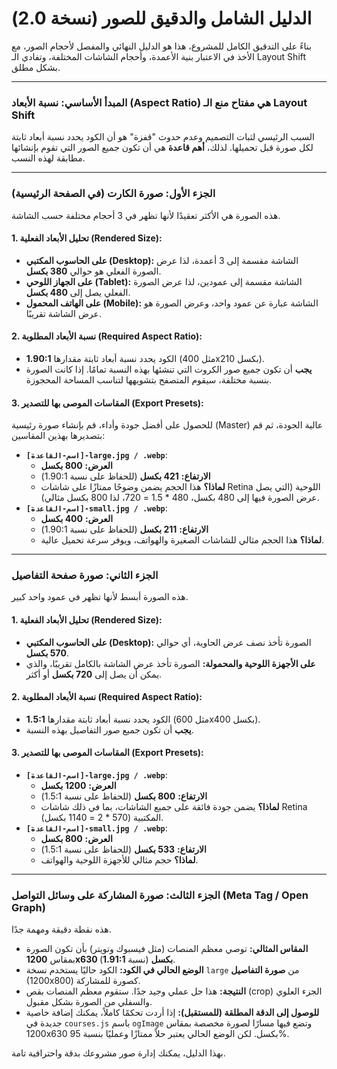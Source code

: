 # الدليل الشامل والدقيق للصور (نسخة 2.0)

بناءً على التدقيق الكامل للمشروع، هذا هو الدليل النهائي والمفصل لأحجام الصور، مع الأخذ في الاعتبار بنية الأعمدة، وأحجام الشاشات المختلفة، وتفادي الـ Layout Shift بشكل مطلق.

---

### **المبدأ الأساسي: نسبة الأبعاد (Aspect Ratio) هي مفتاح منع الـ Layout Shift**

السبب الرئيسي لثبات التصميم وعدم حدوث "قفزة" هو أن الكود يحدد نسبة أبعاد ثابتة لكل صورة قبل تحميلها. لذلك، **أهم قاعدة** هي أن تكون جميع الصور التي تقوم بإنشائها مطابقة لهذه النسب.

---

### **الجزء الأول: صورة الكارت (في الصفحة الرئيسية)**

هذه الصورة هي الأكثر تعقيدًا لأنها تظهر في 3 أحجام مختلفة حسب الشاشة.

#### **1. تحليل الأبعاد الفعلية (Rendered Size):**
- **على الحاسوب المكتبي (Desktop):** الشاشة مقسمة إلى 3 أعمدة، لذا عرض الصورة الفعلي هو حوالي **380 بكسل**.
- **على الجهاز اللوحي (Tablet):** الشاشة مقسمة إلى عمودين، لذا عرض الصورة الفعلي يصل إلى **480 بكسل**.
- **على الهاتف المحمول (Mobile):** الشاشة عبارة عن عمود واحد، وعرض الصورة هو عرض الشاشة تقريبًا.

#### **2. نسبة الأبعاد المطلوبة (Required Aspect Ratio):**
- الكود يحدد نسبة أبعاد ثابتة مقدارها **1.90:1** (مثل 400x210 بكسل).
- **يجب** أن تكون جميع صور الكروت التي تنشئها بهذه النسبة تمامًا. إذا كانت الصورة بنسبة مختلفة، سيقوم المتصفح بتشويهها لتناسب المساحة المحجوزة.

#### **3. المقاسات الموصى بها للتصدير (Export Presets):**
للحصول على أفضل جودة وأداء، قم بإنشاء صورة رئيسية (Master) عالية الجودة، ثم قم بتصديرها بهذين المقاسين:
- **`[اسم-القاعدة]-large.jpg / .webp`**:
  - **العرض:** **800 بكسل**
  - **الارتفاع:** **421 بكسل** (للحفاظ على نسبة 1.90:1)
  - **لماذا؟** هذا الحجم يضمن وضوحًا ممتازًا على شاشات Retina اللوحية (التي يصل عرض الصورة فيها إلى 480 بكسل، 480 * 1.5 = 720، لذا 800 بكسل مثالي).
- **`[اسم-القاعدة]-small.jpg / .webp`**:
  - **العرض:** **400 بكسل**
  - **الارتفاع:** **211 بكسل** (للحفاظ على نسبة 1.90:1)
  - **لماذا؟** هذا الحجم مثالي للشاشات الصغيرة والهواتف، ويوفر سرعة تحميل عالية.

---

### **الجزء الثاني: صورة صفحة التفاصيل**

هذه الصورة أبسط لأنها تظهر في عمود واحد كبير.

#### **1. تحليل الأبعاد الفعلية (Rendered Size):**
- **على الحاسوب المكتبي (Desktop):** الصورة تأخذ نصف عرض الحاوية، أي حوالي **570 بكسل**.
- **على الأجهزة اللوحية والمحمولة:** الصورة تأخذ عرض الشاشة بالكامل تقريبًا، والذي يمكن أن يصل إلى **720 بكسل** أو أكثر.

#### **2. نسبة الأبعاد المطلوبة (Required Aspect Ratio):**
- الكود يحدد نسبة أبعاد ثابتة مقدارها **1.5:1** (مثل 600x400 بكسل).
- **يجب** أن تكون جميع صور التفاصيل بهذه النسبة.

#### **3. المقاسات الموصى بها للتصدير (Export Presets):**
- **`[اسم-القاعدة]-large.jpg / .webp`**:
  - **العرض:** **1200 بكسل**
  - **الارتفاع:** **800 بكسل** (للحفاظ على نسبة 1.5:1)
  - **لماذا؟** يضمن جودة فائقة على جميع الشاشات، بما في ذلك شاشات Retina المكتبية (570 * 2 = 1140 بكسل).
- **`[اسم-القاعدة]-small.jpg / .webp`**:
  - **العرض:** **800 بكسل**
  - **الارتفاع:** **533 بكسل** (للحفاظ على نسبة 1.5:1)
  - **لماذا؟** حجم مثالي للأجهزة اللوحية والهواتف.

---

### **الجزء الثالث: صورة المشاركة على وسائل التواصل (Meta Tag / Open Graph)**

هذه نقطة دقيقة ومهمة جدًا.

- **المقاس المثالي:** توصي معظم المنصات (مثل فيسبوك وتويتر) بأن تكون الصورة بمقاس **1200x630 بكسل** (نسبة **1.91:1**).
- **الوضع الحالي في الكود:** الكود حاليًا يستخدم نسخة `large` من **صورة التفاصيل** (1200x800) كصورة للمشاركة.
- **النتيجة:** هذا حل عملي وجيد جدًا. ستقوم معظم المنصات بقص (crop) الجزء العلوي والسفلي من الصورة بشكل مقبول.
- **للوصول إلى الدقة المطلقة (للمستقبل):** إذا أردت تحكمًا كاملاً، يمكنك إضافة خاصية جديدة في `courses.js` باسم `ogImage` وتضع فيها مسارًا لصورة مخصصة بمقاس 1200x630 بكسل. لكن الوضع الحالي يعتبر حلاً ممتازًا وعمليًا بنسبة 95%.

بهذا الدليل، يمكنك إدارة صور مشروعك بدقة واحترافية تامة.
